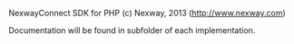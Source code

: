 NexwayConnect SDK for PHP (c) Nexway, 2013 (http://www.nexway.com)

Documentation will be found in subfolder of each implementation.
